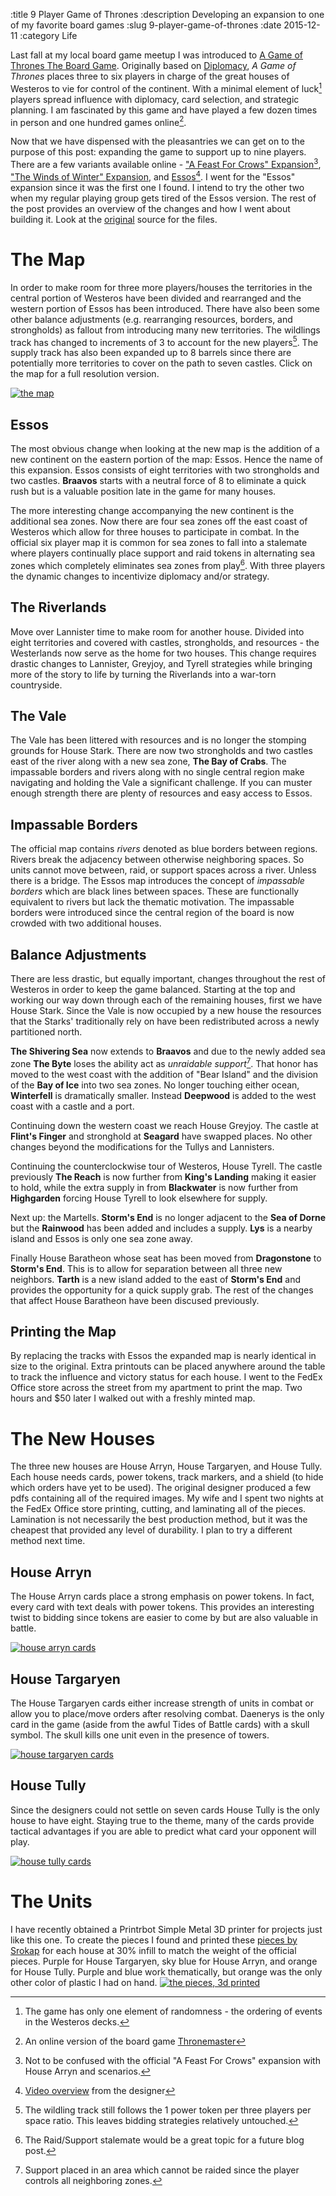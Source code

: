 :title 9 Player Game of Thrones
:description Developing an expansion to one of my favorite board games
:slug 9-player-game-of-thrones
:date 2015-12-11
:category Life

Last fall at my local board game meetup I was introduced to [A Game of Thrones The Board Game](https://www.fantasyflightgames.com/en/products/a-game-of-thrones-the-board-game-second-edition/).
Originally based on [Diplomacy](https://en.wikipedia.org/wiki/Diplomacy%5F%28game%29), _A Game of Thrones_ places three to six players in charge of the great houses of Westeros to vie for control of the continent.
With a minimal element of luck[^1] players spread influence with diplomacy, card selection, and strategic planning.
I am fascinated by this game and have played a few dozen times in person and one hundred games online[^2].

Now that we have dispensed with the pleasantries we can get on to the purpose of this post: expanding the game to support up to nine players.
There are a few variants available online - ["A Feast For Crows" Expansion](http://www.west2productions.com/Gamers/AGOT9/)[^3], ["The Winds of Winter" Expansion](http://enter-there.com/), and [Essos](http://boardgamegeek.com/filepage/103181/9-player-variant-essos-added)[^4].
I went for the "Essos" expansion since it was the first one I found.
I intend to try the other two when my regular playing group gets tired of the Essos version.
The rest of the post provides an overview of the changes and how I went about building it.
Look at the [original](http://boardgamegeek.com/filepage/103181) source for the files.

# The Map

In order to make room for three more players/houses the territories in the central portion of Westeros have been divided and rearranged and the western portion of Essos has been introduced.
There have also been some other balance adjustments (e.g. rearranging resources, borders, and strongholds) as fallout from introducing many new territories.
The wildlings track has changed to increments of 3 to account for the new players[^5].
The supply track has also been expanded up to 8 barrels since there are potentially more territories to cover on the path to seven castles.
Click on the map for a full resolution version.

<a class="nohover" href="9_player_map.jpg">![the map](9_player_map_780x993.jpg)</a>

## Essos
The most obvious change when looking at the new map is the addition of a new continent on the eastern portion of the map: Essos.
Hence the name of this expansion.
Essos consists of eight territories with two strongholds and two castles.
**Braavos** starts with a neutral force of 8 to eliminate a quick rush but is a valuable position late in the game for many houses.

The more interesting change accompanying the new continent is the additional sea zones.
Now there are four sea zones off the east coast of Westeros which allow for three houses to participate in combat.
In the official six player map it is common for sea zones to fall into a stalemate where players continually place support and raid tokens in alternating sea zones which completely eliminates sea zones from play[^6].
With three players the dynamic changes to incentivize diplomacy and/or strategy.

## The Riverlands
Move over Lannister time to make room for another house.
Divided into eight territories and covered with castles, strongholds, and resources - the Westerlands now serve as the home for two houses.
This change requires drastic changes to Lannister, Greyjoy, and Tyrell strategies while bringing more of the story to life by turning the Riverlands into a war-torn countryside.

## The Vale
The Vale has been littered with resources and is no longer the stomping grounds for House Stark.
There are now two strongholds and two castles east of the river along with a new sea zone, **The Bay of Crabs**.
The impassable borders and rivers along with no single central region make navigating and holding the Vale a significant challenge.
If you can muster enough strength there are plenty of resources and easy access to Essos.

## Impassable Borders
The official map contains _rivers_ denoted as blue borders between regions.
Rivers break the adjacency between otherwise neighboring spaces.
So units cannot move between, raid, or support spaces across a river.
Unless there is a bridge.
The Essos map introduces the concept of _impassable borders_ which are black lines between spaces.
These are functionally equivalent to rivers but lack the thematic motivation.
The impassable borders were introduced since the central region of the board is now crowded with two additional houses.

## Balance Adjustments
There are less drastic, but equally important, changes throughout the rest of Westeros in order to keep the game balanced.
Starting at the top and working our way down through each of the remaining houses, first we have House Stark.
Since the Vale is now occupied by a new house the resources that the Starks' traditionally rely on have been redistributed across a newly partitioned north.

**The Shivering Sea** now extends to **Braavos** and due to the newly added sea zone **The Byte** loses the ability act as _unraidable support_[^7].
That honor has moved to the west coast with the addition of "Bear Island" and the division of the **Bay of Ice** into two sea zones.
No longer touching either ocean, **Winterfell** is dramatically smaller.
Instead **Deepwood** is added to the west coast with a castle and a port.

Continuing down the western coast we reach House Greyjoy.
The castle at **Flint's Finger** and stronghold at **Seagard** have swapped places.
No other changes beyond the modifications for the Tullys and Lannisters.

Continuing the counterclockwise tour of Westeros, House Tyrell.
The castle previously **The Reach** is now further from **King's Landing** making it easier to hold, while the extra supply in from **Blackwater** is now further from **Highgarden** forcing House Tyrell to look elsewhere for supply.

Next up: the Martells.
**Storm's End** is no longer adjacent to the **Sea of Dorne** but the **Rainwood** has been added and includes a supply.
**Lys** is a nearby island and Essos is only one sea zone away.


Finally House Baratheon whose seat has been moved from **Dragonstone** to **Storm's End**.
This is to allow for separation between all three new neighbors.
**Tarth** is a new island added to the east of **Storm's End** and provides the opportunity for a quick supply grab.
The rest of the changes that affect House Baratheon have been discused previously.

## Printing the Map
By replacing the tracks with Essos the expanded map is nearly identical in size to the original.
Extra printouts can be placed anywhere around the table to track the influence and victory status for each house.
I went to the FedEx Office store across the street from my apartment to print the map.
Two hours and $50 later I walked out with a freshly minted map.

# The New Houses
The three new houses are House Arryn, House Targaryen, and House Tully.
Each house needs cards, power tokens, track markers, and a shield (to hide which orders have yet to be used).
The original designer produced a few pdfs containing all of the required images.
My wife and I spent two nights at the FedEx Office store printing, cutting, and laminating all of the pieces.
Lamination is not necessarily the best production method, but it was the cheapest that provided any level of durability.
I plan to try a different method next time.

## House Arryn
The House Arryn cards place a strong emphasis on power tokens.
In fact, every card with text deals with power tokens.
This provides an interesting twist to bidding since tokens are easier to come by but are also valuable in battle.

<a class="nohover" href="arryn_cards.jpg">![house arryn cards](arryn_cards_762x604.jpg)</a>

## House Targaryen
The House Targaryen cards either increase strength of units in combat or allow you to place/move orders after resolving combat.
Daenerys is the only card in the game (aside from the awful Tides of Battle cards) with a skull symbol.
The skull kills one unit even in the presence of towers.

<a class="nohover" href="targaryen_cards.jpg">![house targaryen cards](targaryen_cards_744x1052.jpg)</a>

## House Tully
Since the designers could not settle on seven cards House Tully is the only house to have eight.
Staying true to the theme, many of the cards provide tactical advantages if you are able to predict what card your opponent will play.

<a class="nohover" href="tully_cards.jpg">![house tully cards](tully_cards_744x1052.jpg)</a>

# The Units
I have recently obtained a Printrbot Simple Metal 3D printer for projects just like this one.
To create the pieces I found and printed these [pieces by Srokap](http://www.thingiverse.com/thing:279476) for each house at 30% infill to match the weight of the official pieces.
Purple for House Targaryen, sky blue for House Arryn, and orange for House Tully.
Purple and blue work thematically, but orange was the only other color of plastic I had on hand.
<a class="nohover" href="game_of_thrones_pieces.jpg">![the pieces, 3d printed](game_of_thrones_pieces_953x658.jpg)</a>

[^1]: The game has only one element of randomness - the ordering of events in the Westeros decks.

[^2]: An online version of the board game [Thronemaster](http://thronemaster.net)

[^3]: Not to be confused with the official "A Feast For Crows" expansion with House Arryn and scenarios.

[^4]: [Video overview](https://www.youtube.com/watch?v=D-tUFbSCCXE) from the designer

[^5]: The wildling track still follows the 1 power token per three players per space ratio. This leaves bidding strategies relatively untouched.

[^6]: The Raid/Support stalemate would be a great topic for a future blog post.

[^7]: Support placed in an area which cannot be raided since the player controls all neighboring zones.
